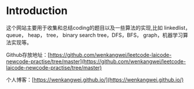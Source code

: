# Introduction

这个网站主要用于收集和总结coding的题目以及一些算法的实现,比如 linkedlist， queue， heap， tree， binary search tree，DFS，BFS， graph，机器学习算法实现等。 

Github存放地址：[https://github.com/wenkangwei/leetcode-laicode-newcode-practise/tree/master](https://github.com/wenkangwei/leetcode-laicode-newcode-practise/tree/master)

个人博客：[https://wenkangwei.github.io/](https://wenkangwei.github.io/)

